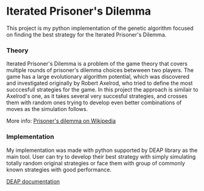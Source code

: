 # Iterated Prisoner's Dilemma

This project is my python implementation of the genetic algorithm focused on finding the best strategy for the Iterated Prisoner's Dilemma. 

### Theory

Iterated Prisoner's Dilemma is a problem of the game theory that covers multiple rounds of prisoner's dilemma choices betwween two players. The game has a large evolutionary algorithm potential, which was discovered and investigated originally by Robert Axelrod, who tried to define the most succcesfull strategies for the game. In this project the approach is similair to Axelrod's one, as it takes several very succesful strategies, and crosses them with random ones trying to develop even better combinations of moves as the simulation follows.

More info: [Prisoner's dilemma on Wikipedia](https://en.wikipedia.org/wiki/Prisoner%27s_dilemma)

### Implementation

My implementation was made with python supported by DEAP library as the main tool. User can try to develop their best strategy with simply simulating totally random original strategies or face them with group of commonly known strategies with good performance.

[DEAP documentation](https://deap.readthedocs.io/en/master/)
